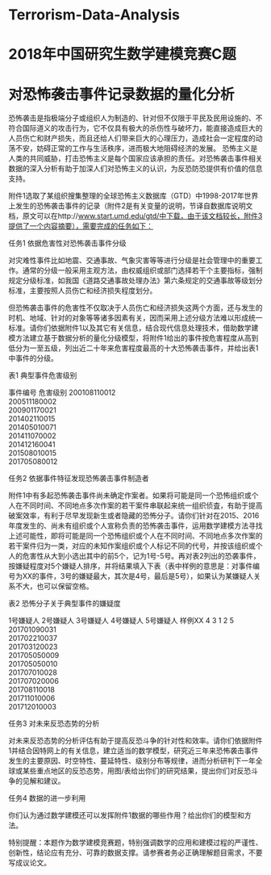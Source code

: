 # Terrorism-Data-Analysis

# 2018年中国研究生数学建模竞赛C题

# 对恐怖袭击事件记录数据的量化分析

恐怖袭击是指极端分子或组织人为制造的、针对但不仅限于平民及民用设施的、不符合国际道义的攻击行为，它不仅具有极大的杀伤性与破坏力，能直接造成巨大的人员伤亡和财产损失，而且还给人们带来巨大的心理压力，造成社会一定程度的动荡不安，妨碍正常的工作与生活秩序，进而极大地阻碍经济的发展。
恐怖主义是人类的共同威胁，打击恐怖主义是每个国家应该承担的责任。对恐怖袭击事件相关数据的深入分析有助于加深人们对恐怖主义的认识，为反恐防恐提供有价值的信息支持。

附件1选取了某组织搜集整理的全球恐怖主义数据库（GTD）中1998-2017年世界上发生的恐怖袭击事件的记录（附件2是有关变量的说明，节译自数据库说明文档，原文可以在http://www.start.umd.edu/gtd/中下载，由于该文档较长，附件3提供了一个内容摘要），需要完成的任务如下：

任务1 依据危害性对恐怖袭击事件分级

对灾难性事件比如地震、交通事故、气象灾害等等进行分级是社会管理中的重要工作。通常的分级一般采用主观方法，由权威组织或部门选择若干个主要指标，强制规定分级标准，如我国《道路交通事故处理办法》第六条规定的交通事故等级划分标准，主要按照人员伤亡和经济损失程度划分。

但恐怖袭击事件的危害性不仅取决于人员伤亡和经济损失这两个方面，还与发生的时机、地域、针对的对象等等诸多因素有关，因而采用上述分级方法难以形成统一标准。请你们依据附件1以及其它有关信息，结合现代信息处理技术，借助数学建模方法建立基于数据分析的量化分级模型，将附件1给出的事件按危害程度从高到低分为一至五级，列出近二十年来危害程度最高的十大恐怖袭击事件，并给出表1中事件的分级。

表1 典型事件危害级别

事件编号	危害级别
200108110012	
200511180002	
200901170021	
201402110015	
201405010071	
201411070002	
201412160041	
201508010015	
201705080012	

任务2 依据事件特征发现恐怖袭击事件制造者

附件1中有多起恐怖袭击事件尚未确定作案者。如果将可能是同一个恐怖组织或个人在不同时间、不同地点多次作案的若干案件串联起来统一组织侦査，有助于提高破案效率，有利于尽早发现新生或者隐藏的恐怖分子。请你们针对在2015、2016年度发生的、尚未有组织或个人宣称负责的恐怖袭击事件，运用数学建模方法寻找上述可能性，即将可能是同一个恐怖组织或个人在不同时间、不同地点多次作案的若干案件归为一类，对应的未知作案组织或个人标记不同的代号，并按该组织或个人的危害性从大到小选出其中的前5个，记为1号-5号。再对表2列出的恐袭事件，按嫌疑程度对5个嫌疑人排序，并将结果填入下表（表中样例的意思是：对事件编号为XX的事件，3号的嫌疑最大，其次是4号，最后是5号），如果认为某嫌疑人关系不大，也可以保留空格。


表2 恐怖分子关于典型事件的嫌疑度

1号嫌疑人	2号嫌疑人	3号嫌疑人	4号嫌疑人	5号嫌疑人
样例XX	4	3	1	2	5
201701090031					
201702210037					
201703120023					
201705050009					
201705050010					
201707010028					
201707020006					
201708110018					
201711010006					
201712010003					

任务3 对未来反恐态势的分析

对未来反恐态势的分析评估有助于提高反恐斗争的针对性和效率。请你们依据附件1并结合因特网上的有关信息，建立适当的数学模型，研究近三年来恐怖袭击事件发生的主要原因、时空特性、蔓延特性、级别分布等规律，进而分析研判下一年全球或某些重点地区的反恐态势，用图/表给出你们的研究结果，提出你们对反恐斗争的见解和建议。

任务4 数据的进一步利用

你们认为通过数学建模还可以发挥附件1数据的哪些作用？给出你们的模型和方法。

特别提醒：本题作为数学建模竞赛题，特别强调数学的应用和建模过程的严谨性、创新性，结论应有充分、可靠的数据支撑。请参赛者务必正确理解题目需求，不要写成议论文。
